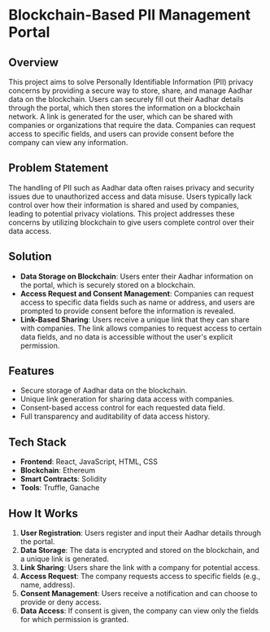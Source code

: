 # Blockchain-Based PII Management Portal

## Overview
This project aims to solve Personally Identifiable Information (PII) privacy concerns by providing a secure way to store, share, and manage Aadhar data on the blockchain. Users can securely fill out their Aadhar details through the portal, which then stores the information on a blockchain network. A link is generated for the user, which can be shared with companies or organizations that require the data. Companies can request access to specific fields, and users can provide consent before the company can view any information.

## Problem Statement
The handling of PII such as Aadhar data often raises privacy and security issues due to unauthorized access and data misuse. Users typically lack control over how their information is shared and used by companies, leading to potential privacy violations. This project addresses these concerns by utilizing blockchain to give users complete control over their data access.

## Solution
- **Data Storage on Blockchain**: Users enter their Aadhar information on the portal, which is securely stored on a blockchain.
- **Access Request and Consent Management**: Companies can request access to specific data fields such as name or address, and users are prompted to provide consent before the information is revealed.
- **Link-Based Sharing**: Users receive a unique link that they can share with companies. The link allows companies to request access to certain data fields, and no data is accessible without the user's explicit permission.

## Features
- Secure storage of Aadhar data on the blockchain.
- Unique link generation for sharing data access with companies.
- Consent-based access control for each requested data field.
- Full transparency and auditability of data access history.

## Tech Stack
- **Frontend**: React, JavaScript, HTML, CSS
- **Blockchain**: Ethereum
- **Smart Contracts**: Solidity
- **Tools**: Truffle, Ganache

## How It Works
1. **User Registration**: Users register and input their Aadhar details through the portal.
2. **Data Storage**: The data is encrypted and stored on the blockchain, and a unique link is generated.
3. **Link Sharing**: Users share the link with a company for potential access.
4. **Access Request**: The company requests access to specific fields (e.g., name, address).
5. **Consent Management**: Users receive a notification and can choose to provide or deny access.
6. **Data Access**: If consent is given, the company can view only the fields for which permission is granted.
  
